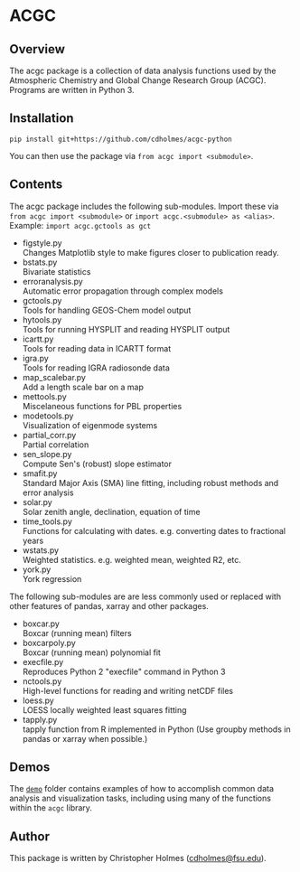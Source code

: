 # ACGC

## Overview
The acgc package is a collection of data analysis functions used by the Atmospheric Chemistry and Global Change Research Group (ACGC). Programs are written in Python 3.

## Installation

`pip install git+https://github.com/cdholmes/acgc-python`

You can then use the package via `from acgc import <submodule>`.

## Contents

The acgc package includes the following sub-modules. Import these via `from acgc import <submodule>` or `import acgc.<submodule> as <alias>`. Example: `import acgc.gctools as gct` 

- figstyle.py        
Changes Matplotlib style to make figures closer to publication ready. 
- bstats.py	        
Bivariate statistics
- erroranalysis.py    
Automatic error propagation through complex models
- gctools.py          
Tools for handling GEOS-Chem model output
- hytools.py	        
Tools for running HYSPLIT and reading HYSPLIT output
- icartt.py	        
Tools for reading data in ICARTT format
- igra.py		        
Tools for reading IGRA radiosonde data
- map_scalebar.py	        
Add a length scale bar on a map
- mettools.py	        
Miscelaneous functions for PBL properties
- modetools.py	    
Visualization of eigenmode systems
- partial_corr.py	    
Partial correlation
- sen_slope.py	    
Compute Sen's (robust) slope estimator
- smafit.py           
Standard Major Axis (SMA) line fitting, including robust methods and error analysis
- solar.py	        
Solar zenith angle, declination, equation of time
- time_tools.py       
Functions for calculating with dates. e.g. converting dates to fractional years
- wstats.py           
Weighted statistics. e.g. weighted mean, weighted R2, etc.
- york.py		        
York regression


The following sub-modules are are less commonly used or replaced with other features of pandas, xarray and other packages.
- boxcar.py           
Boxcar (running mean) filters
- boxcarpoly.py	    
Boxcar (running mean) polynomial fit
- execfile.py	        
Reproduces Python 2 "execfile" command in Python 3
- nctools.py          
High-level functions for reading and writing netCDF files
- loess.py	        
LOESS locally weighted least squares fitting
- tapply.py	        
tapply function from R implemented in Python (Use groupby methods in pandas or xarray when possible.)

## Demos
The [`demo`](./demo/) folder contains examples of how to accomplish common data analysis and visualization tasks, including using many of the functions within the `acgc` library.

## Author
This package is written by Christopher Holmes (cdholmes@fsu.edu).

